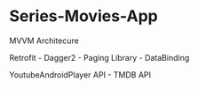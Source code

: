 # Series-Movies-App

MVVM Architecure

Retrofit - Dagger2 - Paging Library - DataBinding

YoutubeAndroidPlayer API - TMDB API

